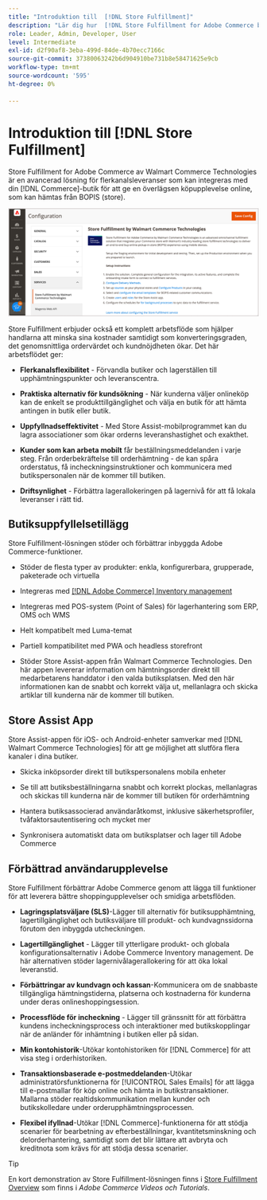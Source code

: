 ```yaml
---
title: "Introduktion till  [!DNL Store Fulfillment]"
description: "Lär dig hur  [!DNL Store Fulfillment for Adobe Commerce by Walmart Commerce Technologies] stöder köp online, hämta i butik (BOPIS) för kunder. Använd mobilen Store Assist för att effektivisera leveranser och beställningar för butikskolledare och Commerce-kunder."
role: Leader, Admin, Developer, User
level: Intermediate
exl-id: d2f90af8-3eba-499d-84de-4b70ecc7166c
source-git-commit: 37380063242b6d904910be731b8e58471625e9cb
workflow-type: tm+mt
source-wordcount: '595'
ht-degree: 0%

---
```


# Introduktion till [!DNL Store Fulfillment]

Store Fulfillment for Adobe Commerce av Walmart Commerce Technologies är en avancerad lösning för flerkanalsleveranser som kan integreras med din [!DNL Commerce]-butik för att ge en överlägsen köpupplevelse online, som kan hämtas från BOPIS (store).

![Lagra uppfyllelselösningen Adobe Admin configuration](assets/store-fulfillment-admin-home.png)

Store Fulfillment erbjuder också ett komplett arbetsflöde som hjälper handlarna att minska sina kostnader samtidigt som konverteringsgraden, det genomsnittliga ordervärdet och kundnöjdheten ökar. Det här arbetsflödet ger:

* **Flerkanalsflexibilitet** - Förvandla butiker och lagerställen till upphämtningspunkter och leveranscentra.

* **Praktiska alternativ för kundsökning** - När kunderna väljer onlineköp kan de enkelt se produkttillgänglighet och välja en butik för att hämta antingen in butik eller butik.

* **Uppfyllnadseffektivitet** - Med Store Assist-mobilprogrammet kan du lagra associationer som ökar orderns leveranshastighet och exakthet.

* **Kunder som kan arbeta mobilt** får beställningsmeddelanden i varje steg. Från orderbekräftelse till orderhämtning - de kan spåra orderstatus, få incheckningsinstruktioner och kommunicera med butikspersonalen när de kommer till butiken.

* **Driftsynlighet** - Förbättra lagerallokeringen på lagernivå för att få lokala leveranser i rätt tid.

## Butiksuppfyllelsetillägg

Store Fulfillment-lösningen stöder och förbättrar inbyggda Adobe Commerce-funktioner.

* Stöder de flesta typer av produkter: enkla, konfigurerbara, grupperade, paketerade och virtuella

* Integreras med [[!DNL Adobe Commerce] Inventory management](https://experienceleague.adobe.com/en/docs/commerce-admin/inventory/basics/sources-stocks)

* Integreras med POS-system (Point of Sales) för lagerhantering som ERP, OMS och WMS

* Helt kompatibelt med Luma-temat

* Partiell kompatibilitet med PWA och headless storefront

* Stöder Store Assist-appen från Walmart Commerce Technologies. Den här appen levererar information om hämtningsorder direkt till medarbetarens handdator i den valda butiksplatsen. Med den här informationen kan de snabbt och korrekt välja ut, mellanlagra och skicka artiklar till kunderna när de kommer till butiken.

## Store Assist App

Store Assist-appen för iOS- och Android-enheter samverkar med [!DNL Walmart Commerce Technologies] för att ge möjlighet att slutföra flera kanaler i dina butiker.

* Skicka inköpsorder direkt till butikspersonalens mobila enheter

* Se till att butiksbeställningarna snabbt och korrekt plockas, mellanlagras och skickas till kunderna när de kommer till butiken för orderhämtning

* Hantera butiksassocierad användaråtkomst, inklusive säkerhetsprofiler, tvåfaktorsautentisering och mycket mer

* Synkronisera automatiskt data om butiksplatser och lager till Adobe Commerce

## Förbättrad användarupplevelse

Store Fulfillment förbättrar Adobe Commerce genom att lägga till funktioner för att leverera bättre shoppingupplevelser och smidiga arbetsflöden.

* **Lagringsplatsväljare (SLS)**-Lägger till alternativ för butiksupphämtning, lagertillgänglighet och butiksväljare till produkt- och kundvagnssidorna förutom den inbyggda utcheckningen.

* **Lagertillgänglighet** - Lägger till ytterligare produkt- och globala konfigurationsalternativ i Adobe Commerce Inventory management. De här alternativen stöder lagernivålagerallokering för att öka lokal leveranstid.

* **Förbättringar av kundvagn och kassan**-Kommunicera om de snabbaste tillgängliga hämtningstiderna, platserna och kostnaderna för kunderna under deras onlineshoppingsession.

* **Processflöde för incheckning** - Lägger till gränssnitt för att förbättra kundens incheckningsprocess och interaktioner med butikskopplingar när de anländer för inhämtning i butiken eller på sidan.

* **Min kontohistorik**-Utökar kontohistoriken för [!DNL Commerce] för att visa steg i orderhistoriken.

* **Transaktionsbaserade e-postmeddelanden**-Utökar administratörsfunktionerna för [!UICONTROL Sales Emails] för att lägga till e-postmallar för köp online och hämta in butikstransaktioner. Mallarna stöder realtidskommunikation mellan kunder och butikskolledare under orderupphämtningsprocessen.

* **Flexibel ifyllnad**-Utökar [!DNL Commerce]-funktionerna för att stödja scenarier för bearbetning av efterbeställningar, kvantitetsminskning och delorderhantering, samtidigt som det blir lättare att avbryta och kreditnota som krävs för att stödja dessa scenarier.

>[!TIP]
>
> En kort demonstration av Store Fulfillment-lösningen finns i [Store Fulfillment Overview](https://experienceleague.adobe.com/docs/commerce-learn/tutorials/orders/store-fulfillment.html) som finns i _Adobe Commerce Videos och Tutorials_.


